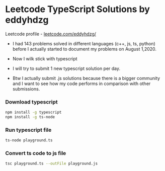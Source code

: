 # Leetcode TypeScript Solutions by eddyhdzg

Leetcode profile - [leetcode.com/eddyhdzg/](https://leetcode.com/eddyhdzg/)

- I had 143 problems solved in different languages (c++, js, ts, python) before I actually started to document my problems on August 1,2020.

- Now I wilk stick with typescript

- I will try to submit 1 new typescript solution per day.

- Btw I actually submit .js solutions because there is a bigger community and I want to see how my code performs in comparison with other submissions.

### Download typescript

```sh
npm install -g typescript
npm install -g ts-node

```

### Run typescript file

```sh
ts-node playground.ts
```

### Convert ts code to js file

```sh
tsc playground.ts --outFile playground.js
```
